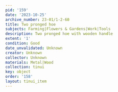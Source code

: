 ```yaml
---
pid: '159'
date: '2023-10-25'
archive_number: 23-01/1-2-60
title: Two pronged hoe
subjects: Farming|Flowers & Gardens|Work|Tools
description: Two pronged hoe with wooden handle
extent: '1'
condition: Good
date_unvalidated: Unknown
creator: Unknown
collector: Unknown
materials: Metal|Wood
collection: tinui
key: object
order: '158'
layout: tinui_item
---
```

